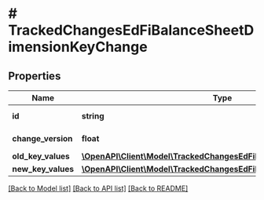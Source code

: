 # # TrackedChangesEdFiBalanceSheetDimensionKeyChange

## Properties

Name | Type | Description | Notes
------------ | ------------- | ------------- | -------------
**id** | **string** | Resource identifier | [optional]
**change_version** | **float** | Change version | [optional]
**old_key_values** | [**\OpenAPI\Client\Model\TrackedChangesEdFiBalanceSheetDimensionKey**](TrackedChangesEdFiBalanceSheetDimensionKey.md) |  | [optional]
**new_key_values** | [**\OpenAPI\Client\Model\TrackedChangesEdFiBalanceSheetDimensionKey**](TrackedChangesEdFiBalanceSheetDimensionKey.md) |  | [optional]

[[Back to Model list]](../../README.md#models) [[Back to API list]](../../README.md#endpoints) [[Back to README]](../../README.md)
